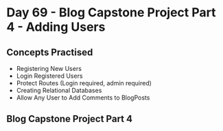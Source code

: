 # Day 69 - Blog Capstone Project Part 4 - Adding Users
## Concepts Practised
- Registering New Users
- Login Registered Users
- Protect Routes (Login required, admin required)
- Creating Relational Databases
- Allow Any User to Add Comments to BlogPosts
## Blog Capstone Project Part 4
